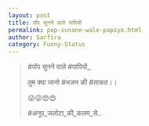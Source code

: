 ```yaml
---
layout: post
title: पॉप सुनने वाले पापियों
permalink: pop-sunane-wale-papiyo.html
author: Sarfira
category: Funny-Status
---
```

> #पॉप सुनने वाले #पापियों,,
> 
> तुम क्या जानो #भजन की #ताकत।।
> 
> 😜😜😍😍
> 
> #अनूप_जलोटा_की_कलम_से..
